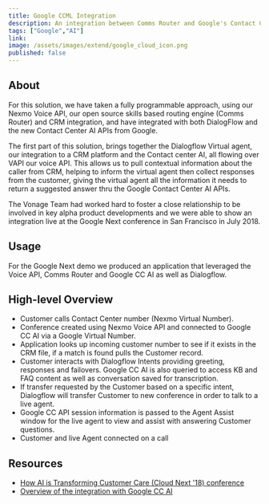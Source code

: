 ```yaml
---
title: Google CCML Integration
description: An integration between Comms Router and Google's Contact Center APIs adds capabilities to the programmable contact center space.
tags: ["Google","AI"]
link: 
image: /assets/images/extend/google_cloud_icon.png
published: false
---
```


## About

For this solution, we have taken a fully programmable approach, using our Nexmo Voice API, our open source skills based routing engine (Comms Router) and CRM integration, and have integrated with both DialogFlow and the new Contact Center AI APIs from Google.

The first part of this solution, brings together the Dialogflow Virtual agent, our integration to a CRM platform and the Contact center AI, all flowing over VAPI our voice API. This allows us to pull contextual information about the caller from CRM, helping to inform the virtual agent then collect responses from the customer, giving the virtual agent all the information it needs to return a suggested answer thru the Google Contact Center AI APIs.

The Vonage Team had worked hard to foster a close relationship to be involved in key alpha product developments and we were able to show an integration live at the Google Next conference in San Francisco in July 2018.

## Usage
For the Google Next demo we produced an application that leveraged the Voice API, Comms Router and Google CC AI as well as Dialogflow.

## High-level Overview

- Customer calls Contact Center number (Nexmo Virtual Number).
- Conference created using Nexmo Voice API and connected to Google CC AI via a Google Virtual Number.
- Application looks up incoming customer number to see if it exists in the CRM file, if a match is found pulls the Customer record.
- Customer interacts with Dialogflow Intents providing greeting, responses and failovers. Google CC AI is also queried to access KB and FAQ content as well as conversation saved for transcription.
- If transfer requested by the Customer based on a specific intent, Dialogflow will transfer Customer to new conference in order to talk to a live agent.
- Google CC API session information is passed to the Agent Assist window for the live agent to view and assist with answering Customer questions.
- Customer and live Agent connected on a call



## Resources
- [How AI is Transforming Customer Care (Cloud Next '18) conference](https://www.youtube.com/watch?v=n5vMhntiReg)
- [Overview of the integration with Google CC AI](https://www.youtube.com/watch?v=q4n1bID79Zk)
